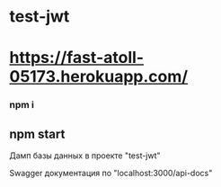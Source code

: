 # test-jwt
# https://fast-atoll-05173.herokuapp.com/

### npm i
## npm start

Дамп базы данных в проекте "test-jwt"

Swagger документация по "localhost:3000/api-docs" 
